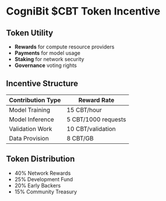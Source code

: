# CogniBit $CBT Token Incentive

## Token Utility

- **Rewards** for compute resource providers
- **Payments** for model usage
- **Staking** for network security
- **Governance** voting rights

## Incentive Structure

| Contribution Type | Reward Rate |
|-------------------|-------------|
| Model Training    | 15 CBT/hour |
| Model Inference   | 5 CBT/1000 requests |
| Validation Work   | 10 CBT/validation |
| Data Provision    | 8 CBT/GB |

## Token Distribution
- 40% Network Rewards
- 25% Development Fund
- 20% Early Backers
- 15% Community Treasury